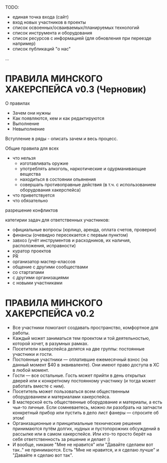 

TODO:

- единая точка входа (сайт)
- вход новых участников в проекты
- список освоенных/осваиваемых/планируемых технологий
- список инструмента и оборудования
- список ресурсов с информацией (для обновления при переезде например)
- список публикаций "о нас"

...








ПРАВИЛА МИНСКОГО ХАКЕРСПЕЙСА v0.3 (Черновик)
============================================


О правилах
- Зачем они нужны
- Как появляются, кем и как редактируются
- Выполнение
- Невыполнение


Вступление в ряды - описать зачем и весь процесс.



Общие правила для всех
  - что нельзя
	- изготавливать оружие
	- употреблять алкоголь, наркотические и одурманивающие вещества
	- находиться в состоянии опьянения
	- совершать противоправные действия (в т.ч. с использованием оборудования хакерспейса)
  - что приветствуется
  - что обязательно



разрешение конфликтов



категирии задач для ответственных участников:
- официальные вопросы (юрлицо, аренда, оплата счетов, проверки)
- финансы (очевидно пересекается с первым пунктом)
- завхоз (учёт инструментов и расходников, их наличия, расположения, исправности)
- куратор проектов 
- PR
- организатор мастер-классов
- общение с другими сообществами
- со стартапами
- с другими организациями
- с новыми участниками
 
 

ПРАВИЛА МИНСКОГО ХАКЕРСПЕЙСА v0.2
=================================


- Все участники помогают создавать пространство, комфортное для работы.
- Каждый может заниматься тем проектом и той деятельностью, которой хочет, в разумных рамках.
- Посетители хакерспейса делятся на две группы: постоянные участники и гости.
- Постоянные участники — оплатившие ежемесячный взнос (на данный момент $40 в эквиваленте). Они имеют право доступа в ХС в любой момент.
- Гости — все остальные. Гость может прийти в день открытых дверей или к конкретному постоянному участнику (и тогда может работать вместе с ним).
- Посетитель может пользоваться всем общественным оборудованием и материалами хакерспейса.
- В мастерской есть общественные оборудование и материалы, а есть чьи-то личные. Если сомневаетесь, можно ли разобрать на запчасти конкретный прибор или пустить в дело лист 
фанеры — спросите об этом!
- Организационные и принципиальные технические решения принимаются путём долгих, нудных и пустопорожних обсуждений в рассылке или в самом хакерспейсе. Или кто-то просто берёт на 
себя ответственность за решение и делает :)
- И вообще, никакие "Мне не нравится" или "Давайте сделаем вот так.." не принимаются. Есть "Мне не нравится, и я сделаю лучше" и "Давайте я сделаю вот так".



















